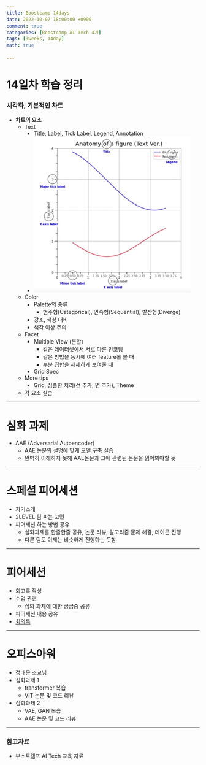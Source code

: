 ```yaml
---
title: Boostcamp 14days
date: 2022-10-07 18:00:00 +0900
comment: true
categories: [Boostcamp AI Tech 4기]
tags: [3weeks, 14day]
math: true

---
```

# 14일차 학습 정리

<h3 data-toc-skip> 시각화, 기본적인 차트 </h3>

- **차트의 요소**
  - Text
    - Title, Label, Tick Label, Legend, Annotation
    - ![Text example](/img/post/boostcamp_14days_img_1.png)
  - Color
    - Palette의 종류
      - 범주형(Categorical), 연속형(Sequential), 발산형(Diverge)
    - 강조, 색상 대비
    - 색각 이상 주의
  - Facet
    - Multiple View (분할)
      - 같은 데이터셋에서 서로 다른 인코딩
      - 같은 방법을 동시에 여러 feature롤 볼 때
      - 부분 집합을 세세하게 보여줄 때
    - Grid Spec
  - More tips
    - Grid, 심플한 처리(선 추가, 면 추가), Theme
  - 각 요소 실습

---

# 심화 과제
- AAE (Adversarial Autoencoder)
  - AAE 논문의 설명에 맞게 모델 구축 실습
  - 완벽히 이해하지 못해 AAE논문과 그에 관련된 논문을 읽어봐야할 듯
  
---
# 스페셜 피어세션

- 자기소개 
- 2LEVEL 팀 짜는 고민
- 피어세션 하는 방법 공유
  - 심화과제를 한줄한줄 공유, 논문 리뷰, 알고리즘 문제 해결, 데이콘 진행
  - 다른 팀도 이제는 비슷하게 진행하는 듯함

---

# 피어세션
- 회고록 작성
- 수업 관련
  - 심화 과제에 대한 궁금증 공유
- 피어세션 내용 공유
- [회의록](https://night-eustoma-5f3.notion.site/10-07-46d57cf2220246e8b6764ac881109bab)

---

# 오피스아워
- 정태문 조교님
- 심화과제 1
  - transformer 복습
  - VIT 논문 및 코드 리뷰
- 심화과제 2
  - VAE, GAN 복습
  - AAE 논문 및 코드 리뷰

---

### 참고자료
- 부스트캠프 AI Tech 교육 자료